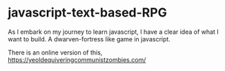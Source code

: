 # javascript-text-based-RPG
As I embark on my journey to learn javascript, I have a clear idea of what I want to build. A dwarven-fortress like game in javascript. 

There is an online version of this, https://yeoldequiveringcommunistzombies.com/
